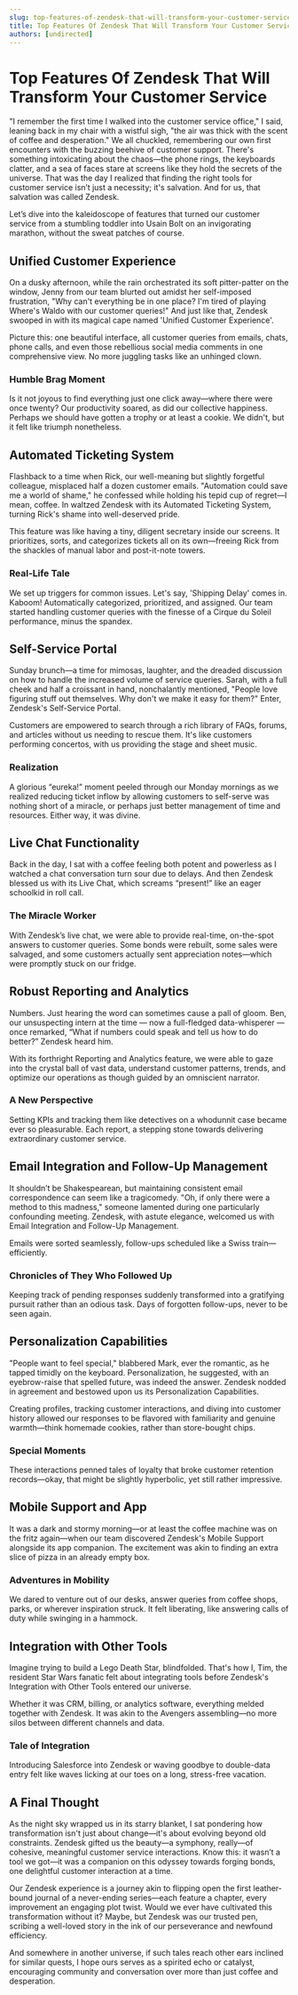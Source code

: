 ```yaml
---
slug: top-features-of-zendesk-that-will-transform-your-customer-service
title: Top Features Of Zendesk That Will Transform Your Customer Service
authors: [undirected]
---
```



# Top Features Of Zendesk That Will Transform Your Customer Service

"I remember the first time I walked into the customer service office," I said, leaning back in my chair with a wistful sigh, "the air was thick with the scent of coffee and desperation." We all chuckled, remembering our own first encounters with the buzzing beehive of customer support. There's something intoxicating about the chaos—the phone rings, the keyboards clatter, and a sea of faces stare at screens like they hold the secrets of the universe. That was the day I realized that finding the right tools for customer service isn’t just a necessity; it's salvation. And for us, that salvation was called Zendesk.

Let’s dive into the kaleidoscope of features that turned our customer service from a stumbling toddler into Usain Bolt on an invigorating marathon, without the sweat patches of course.

## Unified Customer Experience

On a dusky afternoon, while the rain orchestrated its soft pitter-patter on the window, Jenny from our team blurted out amidst her self-imposed frustration, "Why can't everything be in one place? I'm tired of playing Where's Waldo with our customer queries!" And just like that, Zendesk swooped in with its magical cape named 'Unified Customer Experience'. 

Picture this: one beautiful interface, all customer queries from emails, chats, phone calls, and even those rebellious social media comments in one comprehensive view. No more juggling tasks like an unhinged clown.

### Humble Brag Moment
Is it not joyous to find everything just one click away—where there were once twenty? Our productivity soared, as did our collective happiness. Perhaps we should have gotten a trophy or at least a cookie. We didn't, but it felt like triumph nonetheless. 

## Automated Ticketing System

Flashback to a time when Rick, our well-meaning but slightly forgetful colleague, misplaced half a dozen customer emails. "Automation could save me a world of shame," he confessed while holding his tepid cup of regret—I mean, coffee. In waltzed Zendesk with its Automated Ticketing System, turning Rick's shame into well-deserved pride.

This feature was like having a tiny, diligent secretary inside our screens. It prioritizes, sorts, and categorizes tickets all on its own—freeing Rick from the shackles of manual labor and post-it-note towers.

### Real-Life Tale
We set up triggers for common issues. Let's say, 'Shipping Delay' comes in. Kaboom! Automatically categorized, prioritized, and assigned. Our team started handling customer queries with the finesse of a Cirque du Soleil performance, minus the spandex.

## Self-Service Portal

Sunday brunch—a time for mimosas, laughter, and the dreaded discussion on how to handle the increased volume of service queries. Sarah, with a full cheek and half a croissant in hand, nonchalantly mentioned, "People love figuring stuff out themselves. Why don't we make it easy for them?" Enter, Zendesk's Self-Service Portal.

Customers are empowered to search through a rich library of FAQs, forums, and articles without us needing to rescue them. It's like customers performing concertos, with us providing the stage and sheet music. 

### Realization
A glorious “eureka!” moment peeled through our Monday mornings as we realized reducing ticket inflow by allowing customers to self-serve was nothing short of a miracle, or perhaps just better management of time and resources. Either way, it was divine.

## Live Chat Functionality

Back in the day, I sat with a coffee feeling both potent and powerless as I watched a chat conversation turn sour due to delays. And then Zendesk blessed us with its Live Chat, which screams “present!” like an eager schoolkid in roll call.

### The Miracle Worker
With Zendesk’s live chat, we were able to provide real-time, on-the-spot answers to customer queries. Some bonds were rebuilt, some sales were salvaged, and some customers actually sent appreciation notes—which were promptly stuck on our fridge.

## Robust Reporting and Analytics

Numbers. Just hearing the word can sometimes cause a pall of gloom. Ben, our unsuspecting intern at the time — now a full-fledged data-whisperer — once remarked, “What if numbers could speak and tell us how to do better?” Zendesk heard him.

With its forthright Reporting and Analytics feature, we were able to gaze into the crystal ball of vast data, understand customer patterns, trends, and optimize our operations as though guided by an omniscient narrator.

### A New Perspective
Setting KPIs and tracking them like detectives on a whodunnit case became ever so pleasurable. Each report, a stepping stone towards delivering extraordinary customer service. 

## Email Integration and Follow-Up Management

It shouldn’t be Shakespearean, but maintaining consistent email correspondence can seem like a tragicomedy. "Oh, if only there were a method to this madness," someone lamented during one particularly confounding meeting. Zendesk, with astute elegance, welcomed us with Email Integration and Follow-Up Management.

Emails were sorted seamlessly, follow-ups scheduled like a Swiss train—efficiently. 

### Chronicles of They Who Followed Up
Keeping track of pending responses suddenly transformed into a gratifying pursuit rather than an odious task. Days of forgotten follow-ups, never to be seen again.

## Personalization Capabilities 

"People want to feel special," blabbered Mark, ever the romantic, as he tapped timidly on the keyboard. Personalization, he suggested, with an eyebrow-raise that spelled future, was indeed the answer. Zendesk nodded in agreement and bestowed upon us its Personalization Capabilities.

Creating profiles, tracking customer interactions, and diving into customer history allowed our responses to be flavored with familiarity and genuine warmth—think homemade cookies, rather than store-bought chips.

### Special Moments
These interactions penned tales of loyalty that broke customer retention records—okay, that might be slightly hyperbolic, yet still rather impressive.

## Mobile Support and App

It was a dark and stormy morning—or at least the coffee machine was on the fritz again—when our team discovered Zendesk's Mobile Support alongside its app companion. The excitement was akin to finding an extra slice of pizza in an already empty box.

### Adventures in Mobility
We dared to venture out of our desks, answer queries from coffee shops, parks, or wherever inspiration struck. It felt liberating, like answering calls of duty while swinging in a hammock.

## Integration with Other Tools

Imagine trying to build a Lego Death Star, blindfolded. That's how I, Tim, the resident Star Wars fanatic felt about integrating tools before Zendesk's Integration with Other Tools entered our universe.

Whether it was CRM, billing, or analytics software, everything melded together with Zendesk. It was akin to the Avengers assembling—no more silos between different channels and data.

### Tale of Integration
Introducing Salesforce into Zendesk or waving goodbye to double-data entry felt like waves licking at our toes on a long, stress-free vacation.

## A Final Thought

As the night sky wrapped us in its starry blanket, I sat pondering how transformation isn't just about change—it's about evolving beyond old constraints. Zendesk gifted us the beauty—a symphony, really—of cohesive, meaningful customer service interactions. Know this: it wasn’t a tool we got—it was a companion on this odyssey towards forging bonds, one delightful customer interaction at a time.

Our Zendesk experience is a journey akin to flipping open the first leather-bound journal of a never-ending series—each feature a chapter, every improvement an engaging plot twist. Would we ever have cultivated this transformation without it? Maybe, but Zendesk was our trusted pen, scribing a well-loved story in the ink of our perseverance and newfound efficiency.


And somewhere in another universe, if such tales reach other ears inclined for similar quests, I hope ours serves as a spirited echo or catalyst, encouraging community and conversation over more than just coffee and desperation.